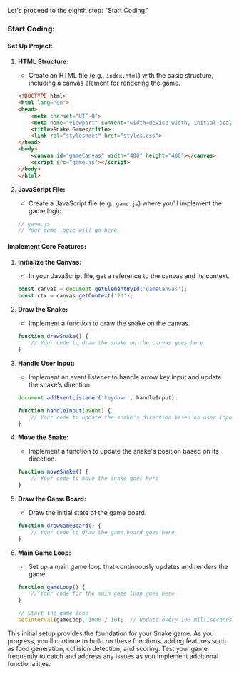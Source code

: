 Let's proceed to the eighth step: "Start Coding."

### Start Coding:

#### Set Up Project:
1. **HTML Structure:**
   - Create an HTML file (e.g., `index.html`) with the basic structure, including a canvas element for rendering the game.
  
   ```html
   <!DOCTYPE html>
   <html lang="en">
   <head>
       <meta charset="UTF-8">
       <meta name="viewport" content="width=device-width, initial-scale=1.0">
       <title>Snake Game</title>
       <link rel="stylesheet" href="styles.css">
   </head>
   <body>
       <canvas id="gameCanvas" width="400" height="400"></canvas>
       <script src="game.js"></script>
   </body>
   </html>
   ```

2. **JavaScript File:**
   - Create a JavaScript file (e.g., `game.js`) where you'll implement the game logic.
   
   ```javascript
   // game.js
   // Your game logic will go here
   ```

#### Implement Core Features:
1. **Initialize the Canvas:**
   - In your JavaScript file, get a reference to the canvas and its context.
   
   ```javascript
   const canvas = document.getElementById('gameCanvas');
   const ctx = canvas.getContext('2d');
   ```

2. **Draw the Snake:**
   - Implement a function to draw the snake on the canvas.

   ```javascript
   function drawSnake() {
       // Your code to draw the snake on the canvas goes here
   }
   ```

3. **Handle User Input:**
   - Implement an event listener to handle arrow key input and update the snake's direction.

   ```javascript
   document.addEventListener('keydown', handleInput);
   
   function handleInput(event) {
       // Your code to update the snake's direction based on user input goes here
   }
   ```

4. **Move the Snake:**
   - Implement a function to update the snake's position based on its direction.

   ```javascript
   function moveSnake() {
       // Your code to move the snake goes here
   }
   ```

5. **Draw the Game Board:**
   - Draw the initial state of the game board.

   ```javascript
   function drawGameBoard() {
       // Your code to draw the game board goes here
   }
   ```

6. **Main Game Loop:**
   - Set up a main game loop that continuously updates and renders the game.

   ```javascript
   function gameLoop() {
       // Your code for the main game loop goes here
   }
   
   // Start the game loop
   setInterval(gameLoop, 1000 / 10);  // Update every 100 milliseconds (adjust as needed)
   ```

This initial setup provides the foundation for your Snake game. As you progress, you'll continue to build on these functions, adding features such as food generation, collision detection, and scoring. Test your game frequently to catch and address any issues as you implement additional functionalities.